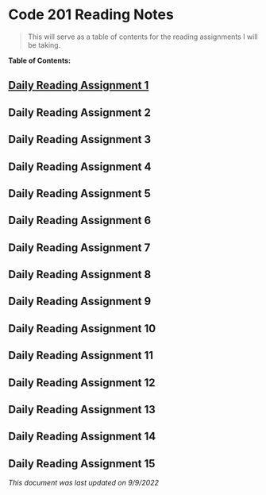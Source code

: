 # Code 201 Reading Notes

>This will serve as a table of contents for the reading assignments I will be taking. 

**Table of Contents:**

## [Daily Reading Assignment 1](https://github.com/tm-LBenson/reading-notes/blob/main/read-01)

## Daily Reading Assignment 2

## Daily Reading Assignment 3

## Daily Reading Assignment 4

## Daily Reading Assignment 5

## Daily Reading Assignment 6

## Daily Reading Assignment 7

## Daily Reading Assignment 8

## Daily Reading Assignment 9

## Daily Reading Assignment 10

## Daily Reading Assignment 11

## Daily Reading Assignment 12

## Daily Reading Assignment 13

## Daily Reading Assignment 14

## Daily Reading Assignment 15

*This document was last updated on 9/9/2022*
